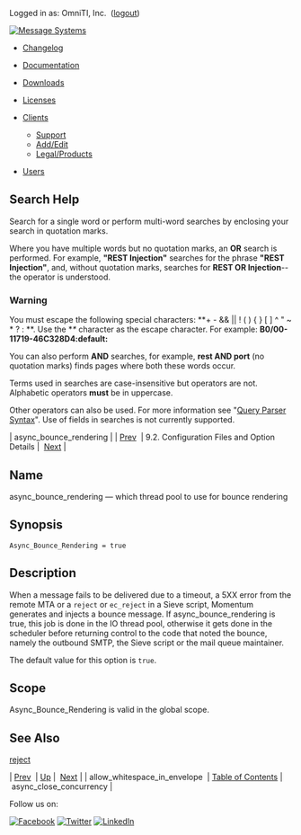 Logged in as: OmniTI, Inc.  ([logout](https://support.messagesystems.com/logout.php))

[![Message Systems](https://support.messagesystems.com/images/ms-white205.png)](https://support.messagesystems.com/start.php) 

*   [Changelog](https://support.messagesystems.com/start.php?show=changelog)
*   [Documentation](https://support.messagesystems.com/docs/)
*   [Downloads](https://support.messagesystems.com/start.php)

*   [Licenses](https://support.messagesystems.com/license_summary.php)
*   <a href="">Clients</a>
    *   [Support](https://support.messagesystems.com/cs.php)
    *   [Add/Edit](https://support.messagesystems.com/edit_client.php)
    *   [Legal/Products](https://support.messagesystems.com/edit_products.php)
*   [Users](https://support.messagesystems.com/edit_customer.php)

## Search Help

Search for a single word or perform multi-word searches by enclosing your search in quotation marks.

Where you have multiple words but no quotation marks, an **OR** search is performed. For example, **"REST Injection"** searches for the phrase **"REST Injection"**, and, without quotation marks, searches for **REST OR Injection**--the operator is understood.

### Warning

You must escape the following special characters: **+ - && || ! ( ) { } [ ] ^ " ~ * ? : \**. Use the **\** character as the escape character. For example: **B0/00-11719-46C328D4\:default\:**

You can also perform **AND** searches, for example, **rest AND port** (no quotation marks) finds pages where both these words occur.

Terms used in searches are case-insensitive but operators are not. Alphabetic operators **must** be in uppercase.

Other operators can also be used. For more information see "[Query Parser Syntax](https://lucene.apache.org/core/old_versioned_docs/versions/3_0_0/queryparsersyntax.html)". Use of fields in searches is not currently supported.

| async_bounce_rendering |
| [Prev](conf.ref.allow_whitespace_in_envelope.php)  | 9.2. Configuration Files and Option Details |  [Next](conf.ref.async_close_concurrency.php) |

<a name="conf.ref.async_bounce_rendering"></a>
## Name

async_bounce_rendering — which thread pool to use for bounce rendering

## Synopsis

`Async_Bounce_Rendering = true`

<a name="idp4147088"></a>
## Description

When a message fails to be delivered due to a timeout, a 5XX error from the remote MTA or a `reject` or `ec_reject` in a Sieve script, Momentum generates and injects a bounce message. If async_bounce_rendering is true, this job is done in the IO thread pool, otherwise it gets done in the scheduler before returning control to the code that noted the bounce, namely the outbound SMTP, the Sieve script or the mail queue maintainer.

The default value for this option is `true`.

<a name="idp4150912"></a>
## Scope

Async_Bounce_Rendering is valid in the global scope.

<a name="idp4152560"></a>
## See Also

[reject](sieve.ref.reject.php "reject")

| [Prev](conf.ref.allow_whitespace_in_envelope.php)  | [Up](conf.ref.files.php) |  [Next](conf.ref.async_close_concurrency.php) |
| allow_whitespace_in_envelope  | [Table of Contents](index.php) |  async_close_concurrency |

Follow us on:

[![Facebook](https://support.messagesystems.com/images/icon-facebook.png)](http://www.facebook.com/messagesystems) [![Twitter](https://support.messagesystems.com/images/icon-twitter.png)](http://twitter.com/#!/MessageSystems) [![LinkedIn](https://support.messagesystems.com/images/icon-linkedin.png)](http://www.linkedin.com/company/message-systems)